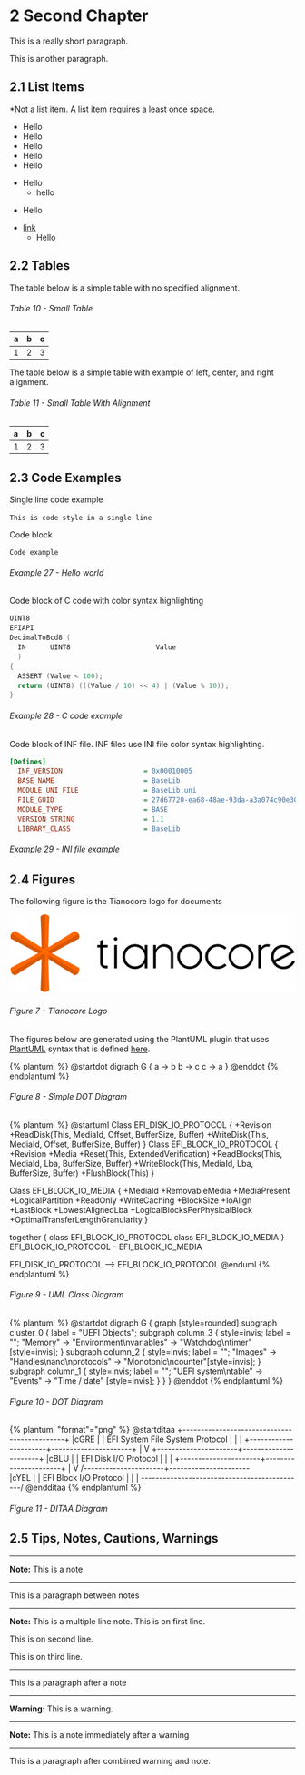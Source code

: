 <!--- @file
  Second Chapter of EDK II Template Specification

  Copyright (c) 2017, Intel Corporation. All rights reserved.<BR>

  Redistribution and use in source (original document form) and 'compiled'
  forms (converted to PDF, epub, HTML and other formats) with or without
  modification, are permitted provided that the following conditions are met:

  1) Redistributions of source code (original document form) must retain the
     above copyright notice, this list of conditions and the following
     disclaimer as the first lines of this file unmodified.

  2) Redistributions in compiled form (transformed to other DTDs, converted to
     PDF, epub, HTML and other formats) must reproduce the above copyright
     notice, this list of conditions and the following disclaimer in the
     documentation and/or other materials provided with the distribution.

  THIS DOCUMENTATION IS PROVIDED BY TIANOCORE PROJECT "AS IS" AND ANY EXPRESS OR
  IMPLIED WARRANTIES, INCLUDING, BUT NOT LIMITED TO, THE IMPLIED WARRANTIES OF
  MERCHANTABILITY AND FITNESS FOR A PARTICULAR PURPOSE ARE DISCLAIMED. IN NO
  EVENT SHALL TIANOCORE PROJECT  BE LIABLE FOR ANY DIRECT, INDIRECT, INCIDENTAL,
  SPECIAL, EXEMPLARY, OR CONSEQUENTIAL DAMAGES (INCLUDING, BUT NOT LIMITED TO,
  PROCUREMENT OF SUBSTITUTE GOODS OR SERVICES; LOSS OF USE, DATA, OR PROFITS;
  OR BUSINESS INTERRUPTION) HOWEVER CAUSED AND ON ANY THEORY OF LIABILITY,
  WHETHER IN CONTRACT, STRICT LIABILITY, OR TORT (INCLUDING NEGLIGENCE OR
  OTHERWISE) ARISING IN ANY WAY OUT OF THE USE OF THIS DOCUMENTATION, EVEN IF
  ADVISED OF THE POSSIBILITY OF SUCH DAMAGE.

-->

# 2 Second Chapter

This is a really short paragraph.

This is another paragraph.

## 2.1 List Items

*Not a list item.  A list item requires a least once space.

* Hello 
*  Hello
*   Hello
*    Hello
  * Hello
  + Hello
      + hello
  - Hello
* [link](#2-second-chapter)
    * Hello
    
## 2.2 Tables

The table below is a simple table with no specified alignment.
    
###### Table 10 - Small Table
|  a  |  b  |  c  |
| --- | --- | --- |
|  1  |  2  |  3  |

The table below is a simple table with example of left, center, and right
alignment.

###### Table 11 - Small Table With Alignment
|  a  |  b  |  c  |
|:--- |:---:| ---:|
|  1  |  2  |  3  |

## 2.3 Code Examples

Single line code example

`This is code style in a single line`

Code block
                                                                                                                                                                                                                        
```
Code example
```
###### Example 27 - Hello world

Code block of C code with color syntax highlighting

```c
UINT8
EFIAPI
DecimalToBcd8 (
  IN      UINT8                     Value
  )
{
  ASSERT (Value < 100);
  return (UINT8) (((Value / 10) << 4) | (Value % 10));
}
```
###### Example 28 - C code example

Code block of INF file.  INF files use INI file color syntax highlighting.

```ini
[Defines]
  INF_VERSION                    = 0x00010005
  BASE_NAME                      = BaseLib
  MODULE_UNI_FILE                = BaseLib.uni
  FILE_GUID                      = 27d67720-ea68-48ae-93da-a3a074c90e30
  MODULE_TYPE                    = BASE
  VERSION_STRING                 = 1.1
  LIBRARY_CLASS                  = BaseLib 
```
###### Example 29 - INI file example

## 2.4 Figures

The following figure is the Tianocore logo for documents

![](media/TianocoreTitlePageLogo.jpg)
###### Figure 7 - Tianocore Logo
 
The figures below are generated using the PlantUML plugin that uses [PlantUML](http://plantuml.com) syntax that is defined [here](http://plantuml.com/sitemap-language-specification).


{% plantuml %}
@startdot
digraph G {
  a -> b
  b -> c
  c -> a
}
@enddot
{% endplantuml %}

###### Figure 8 - Simple DOT Diagram

{% plantuml %}
@startuml
Class EFI_DISK_IO_PROTOCOL {
  +Revision
  +ReadDisk(This, MediaId, Offset, BufferSize, Buffer)
  +WriteDisk(This, MediaId, Offset, BufferSize, Buffer)
}
Class EFI_BLOCK_IO_PROTOCOL {
  +Revision
  +Media
  +Reset(This, ExtendedVerification)
  +ReadBlocks(This, MediaId, Lba, BufferSize, Buffer)
  +WriteBlock(This, MediaId, Lba, BufferSize, Buffer)
  +FlushBlock(This)
}

Class EFI_BLOCK_IO_MEDIA {
  +MediaId
  +RemovableMedia
  +MediaPresent
  +LogicalPartition
  +ReadOnly
  +WriteCaching
  +BlockSize
  +IoAlign
  +LastBlock
  +LowestAlignedLba
  +LogicalBlocksPerPhysicalBlock
  +OptimalTransferLengthGranularity
} 

together {
  class EFI_BLOCK_IO_PROTOCOL
  class EFI_BLOCK_IO_MEDIA
}
EFI_BLOCK_IO_PROTOCOL - EFI_BLOCK_IO_MEDIA

EFI_DISK_IO_PROTOCOL --> EFI_BLOCK_IO_PROTOCOL
@enduml
{% endplantuml %}
###### Figure 9 - UML Class Diagram

{% plantuml %}
@startdot
digraph G {
  graph [style=rounded]
  subgraph cluster_0 {
    label = "UEFI Objects";
    subgraph column_3 {
      style=invis;
      label = "";
      "Memory" -> "Environment\nvariables" -> "Watchdog\ntimer"[style=invis];
    }
    subgraph column_2 {
      style=invis;
      label = "";
      "Images" -> "Handles\nand\nprotocols" -> "Monotonic\ncounter"[style=invis];
    }
    subgraph column_1 {
      style=invis;
      label = "";
     "UEFI system\ntable" -> "Events" -> "Time / date" [style=invis];
    }
  }
}
@enddot
{% endplantuml %}
###### Figure 10 - DOT Diagram

{% plantuml "format"="png" %}
@startditaa
+---------------------------------------------+
|cGRE                                         |
|      EFI System File System Protocol        |
|                                             |
+----------------------+----------------------+
                       |
                       V
+----------------------+----------------------+
|cBLU                                         |
|           EFI Disk I/O Protocol             |
|                                             |
+----------------------+----------------------+
                       |
                       V
/----------------------+----------------------\
|cYEL                                         |
|           EFI Block I/O Protocol            |
|                                             |
\---------------------------------------------/
@endditaa
{% endplantuml %}
###### Figure 11 - DITAA Diagram


## 2.5 Tips, Notes, Cautions, Warnings
  
*********
**Note:** This is a note.
*********

This is a paragraph between notes

*********
**Note:** This is a multiple line note.  This is on first line.

This is on second line.

This is on third line.
*********

This is a paragraph after a note

**********
**Warning:** This is a warning.
**********
**Note:** This is a note immediately after a warning
**********

This is a paragraph after combined warning and note.




